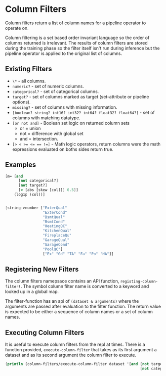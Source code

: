 # Column Filters


Column filters return a list of column names for a pipeline operator to operate on.

Column filtering is a set based order invariant language so the order of columns returned
is irrelevant.  The results of column filters are stored during the training phase so the
filter itself isn't run during inference but the pipeline operator is applied to the
original list of columns.


## Existing Filters


* `\*` - all columns.
* `numeric?` - set of numeric columns.
* `categorical?` - set of categorical columns.
* `target?` - set of columns marked as target (set-attribute or pipeline options).
* `missing?` - set of columns with missing information.
* `[boolean? string? int16? int32? int64? float32? float64?]` - set of columns with matching datatype.
* `[or not and]` - Boolean set logic on returned column sets
   * or = union
   * not = difference with global set
   * and = intersection.
* `[> < >= <= == !=]` - Math logic operators, return columns were the math expressions evaluated on boths sides return true.


## Examples

```clojure
[m= [and
      [not categorical?]
      [not target?]
      [> [abs [skew [col]]] 0.5]]
    (log1p (col))]


[string->number ["ExterQual"
                 "ExterCond"
                 "BsmtQual"
                 "BsmtCond"
                 "HeatingQC"
                 "KitchenQual"
                 "FireplaceQu"
                 "GarageQual"
                 "GarageCond"
                 "PoolQC"]
				 ["Ex" "Gd" "TA" "Fa" "Po" "NA"]]
```


## Registering New Filters


The column filters namepsace contains an API function, `registing-column-filter!`.  The symbol column filter name
is converted to a keyword and looked up in a global map.

The filter-function has an api of `(dataset & arguments)` where the arguments are passed after evaluation to
the filter function.  The return value is expected to be either a sequence of column names or a set of
column names.


## Executing Column Filters

It is useful to execute column filters from the repl at times.  There is a function provided,
`execute-column-filter` that takes as its first argument a dataset and as its second argument the
column filter to execute.

```clojure
(println (column-filters/execute-column-filter dataset '[and [not target?]
                                                             [not categorical?]]))
```
